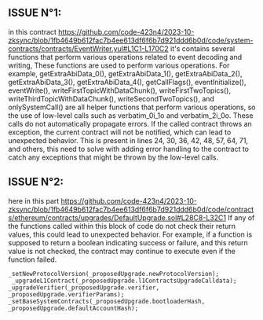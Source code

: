 ## ISSUE N°1: 
in this contract https://github.com/code-423n4/2023-10-zksync/blob/1fb4649b612fac7b4ee613df6f6b7d921ddd6b0d/code/system-contracts/contracts/EventWriter.yul#L1C1-L170C2
it's  contains several functions that perform various operations related to event decoding and writing, 
These functions are used to perform various operations. For example, getExtraAbiData_0(), getExtraAbiData_1(), getExtraAbiData_2(), getExtraAbiData_3(), getExtraAbiData_4(), getCallFlags(), eventInitialize(), eventWrite(), writeFirstTopicWithDataChunk(), writeFirstTwoTopics(), writeThirdTopicWithDataChunk(), writeSecondTwoTopics(), and onlySystemCall() are all helper functions that perform various operations, so the use of low-level calls such as verbatim_0i_1o and verbatim_2i_0o. These calls do not automatically propagate errors. If the called contract throws an exception, the current contract will not be notified, which can lead to unexpected behavior. This is present in lines 24, 30, 36, 42, 48, 57, 64, 71, and others, this need to solve with  adding error handling to the contract to catch any exceptions that might be thrown by the low-level calls.
## ISSUE N°2: 
here in this part https://github.com/code-423n4/2023-10-zksync/blob/1fb4649b612fac7b4ee613df6f6b7d921ddd6b0d/code/contracts/ethereum/contracts/upgrades/DefaultUpgrade.sol#L28C8-L32C1  If any of the functions called within this block of code do not check their return values, this could lead to unexpected behavior. For example, if a function is supposed to return a boolean indicating success or failure, and this return value is not checked, the contract may continue to execute even if the function failed.
```solidity
_setNewProtocolVersion(_proposedUpgrade.newProtocolVersion);
 _upgradeL1Contract(_proposedUpgrade.l1ContractsUpgradeCalldata);
_upgradeVerifier(_proposedUpgrade.verifier, _proposedUpgrade.verifierParams);        _setBaseSystemContracts(_proposedUpgrade.bootloaderHash, _proposedUpgrade.defaultAccountHash);
```